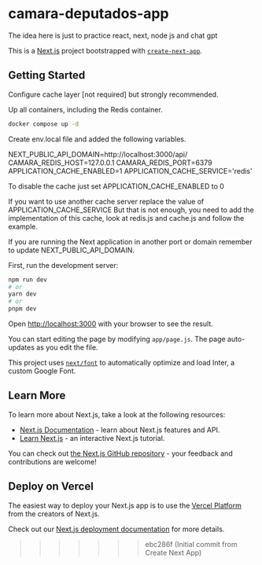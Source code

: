 # camara-deputados-app
The idea here is just to practice react, next, node js and chat gpt 

This is a [Next.js](https://nextjs.org/) project bootstrapped with [`create-next-app`](https://github.com/vercel/next.js/tree/canary/packages/create-next-app).

## Getting Started

Configure cache layer [not required] but strongly recommended.

Up all containers, including the Redis container.
```bash
docker compose up -d
```

Create env.local file and added the following variables.

NEXT_PUBLIC_API_DOMAIN=http://localhost:3000/api/
CAMARA_REDIS_HOST=127.0.0.1
CAMARA_REDIS_PORT=6379
APPLICATION_CACHE_ENABLED=1
APPLICATION_CACHE_SERVICE='redis'

To disable the cache just set APPLICATION_CACHE_ENABLED to 0

If you want to use another cache server replace the value of APPLICATION_CACHE_SERVICE
But that is not enough, you need to add the implementation of this cache, look at redis.js and cache.js and follow the example.

If you are running the Next application in another port or domain remember to update NEXT_PUBLIC_API_DOMAIN.


First, run the development server:

```bash
npm run dev
# or
yarn dev
# or
pnpm dev
```

Open [http://localhost:3000](http://localhost:3000) with your browser to see the result.

You can start editing the page by modifying `app/page.js`. The page auto-updates as you edit the file.

This project uses [`next/font`](https://nextjs.org/docs/basic-features/font-optimization) to automatically optimize and load Inter, a custom Google Font.

## Learn More

To learn more about Next.js, take a look at the following resources:

- [Next.js Documentation](https://nextjs.org/docs) - learn about Next.js features and API.
- [Learn Next.js](https://nextjs.org/learn) - an interactive Next.js tutorial.

You can check out [the Next.js GitHub repository](https://github.com/vercel/next.js/) - your feedback and contributions are welcome!

## Deploy on Vercel

The easiest way to deploy your Next.js app is to use the [Vercel Platform](https://vercel.com/new?utm_medium=default-template&filter=next.js&utm_source=create-next-app&utm_campaign=create-next-app-readme) from the creators of Next.js.

Check out our [Next.js deployment documentation](https://nextjs.org/docs/deployment) for more details.
>>>>>>> ebc286f (Initial commit from Create Next App)
